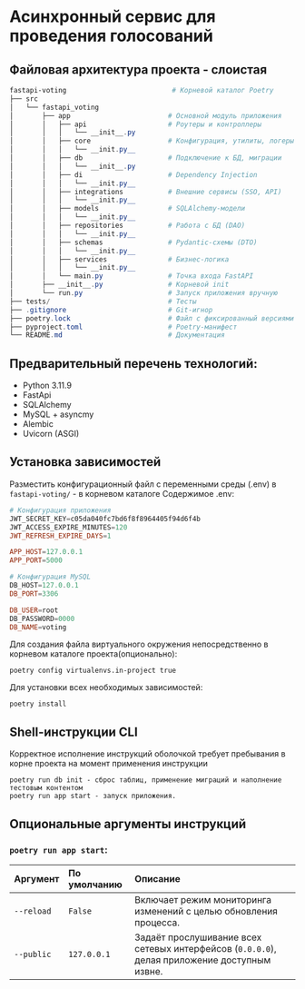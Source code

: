 # Асинхронный сервис для проведения голосований
## Файловая архитектура проекта - слоистая

```powershell
fastapi-voting                          # Корневой каталог Poetry
├── src
│   └── fastapi_voting                 
│       ├── app                        # Основной модуль приложения
│       │   ├── api                    # Роутеры и контроллеры
│       │   │   └── __init__.py
│       │   ├── core                   # Конфигурация, утилиты, логеры
│       │   │   └── __init.py__        
│       │   ├── db                     # Подключение к БД, миграции
│       │   │   └── __init__.py
│       │   ├── di                     # Dependency Injection
│       │   │   └── __init.py__
│       │   ├── integrations           # Внешние сервисы (SSO, API)
│       │   │   └── __init.py__
│       │   ├── models                 # SQLAlchemy-модели
│       │   │   └── __init.py__
│       │   ├── repositories           # Работа с БД (DAO)
│       │   │   └── __init.py__
│       │   ├── schemas                # Pydantic-схемы (DTO)
│       │   │   └── __init.py__
│       │   ├── services               # Бизнес-логика
│       │   │   └── __init.py__
│       │   └── main.py                # Точка входа FastAPI
│       ├── __init__.py                # Корневой init
│       └── run.py                     # Запуск приложения вручную
├── tests/                             # Тесты
├── .gitignore                         # Git-игнор
├── poetry.lock                        # Файл с фиксированный версиями зависимостей (генерирует Poetry)
├── pyproject.toml                     # Poetry-манифест
└── README.md                          # Документация
```

## Предварительный перечень технологий:
- Python 3.11.9
- FastApi
- SQLAlchemy
- MySQL + asyncmy
- Alembic
- Uvicorn (ASGI)

## Установка зависимостей
Разместить конфигурационный файл с переменными среды (.env) в ``fastapi-voting/`` - в корневом каталоге
Содержимое .env:
```powershell
# Конфигурация приложения
JWT_SECRET_KEY=c05da040fc7bd6f8f8964405f94d6f4b
JWT_ACCESS_EXPIRE_MINUTES=120
JWT_REFRESH_EXPIRE_DAYS=1

APP_HOST=127.0.0.1
APP_PORT=5000

# Конфигурация MySQL
DB_HOST=127.0.0.1
DB_PORT=3306

DB_USER=root
DB_PASSWORD=0000
DB_NAME=voting

```

Для создания файла виртуального окружения непосредственно в корневом каталоге проекта(опционально):
```commandline
poetry config virtualenvs.in-project true
```
Для установки всех необходимых зависимостей:
```commandline
poetry install
```

## Shell-инструкции CLI
Корректное исполнение инструкций оболочкой требует пребывания в корне проекта на момент применения инструкции
```commandline
poetry run db init - сброс таблиц, применение миграций и наполнение тестовым контентом
poetry run app start - запуск приложения.
```
## Опциональные аргументы инструкций
### `poetry run app start`:
| Аргумент   | По умолчанию | Описание                                                                                     |
|:-----------|:-------------|:---------------------------------------------------------------------------------------------|
| `--reload` | `False`      | Включает режим мониторинга изменений с целью обновления процесса.                            |
| `--public` | `127.0.0.1`  | Задаёт прослушивание всех сетевых интерфейсов (`0.0.0.0`), делая приложение доступным извне. |
